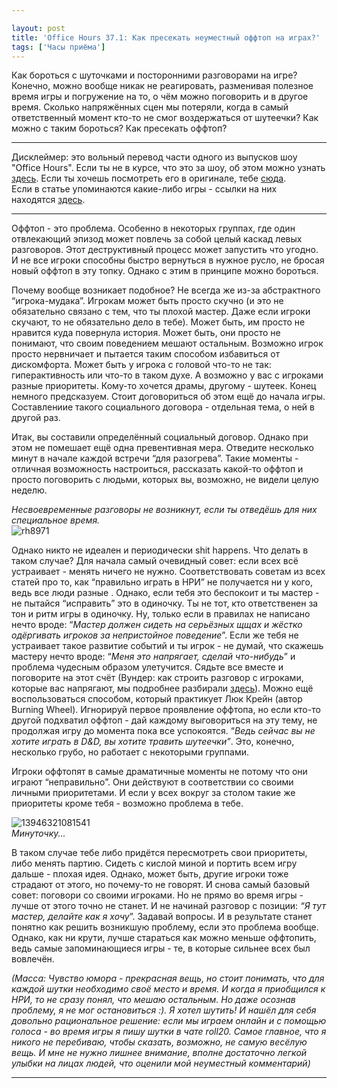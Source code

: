 ```yaml
---

layout: post
title: 'Office Hours 37.1: Как пресекать неуместный оффтоп на играх?'
tags: ['Часы приёма']
---
```


Как бороться с шуточками и посторонними разговорами на игре? Конечно, можно вообще никак не реагировать, разменивая полезное время игры и погружение на то, о чём можно поговорить и в другое время. Сколько напряжённых сцен мы потеряли, когда в самый ответственный момент кто-то не смог воздержаться от шутеечки? Как можно с таким бороться? Как пресекать оффтоп?



* * *





Дисклеймер: это вольный перевод части одного из выпусков шоу "Office Hours". Если ты не в курсе, что это за шоу, об этом можно узнать [здесь](https://rpgbasement.xyz/2017-03-21-o_o_wtf/). Если ты хочешь посмотреть его в оригинале, тебе [сюда](https://www.youtube.com/playlist?list=PLAmPx8nWedFVGdrP2JmcYzdvZC8sWV5b4).  
Если в статье упоминаются какие-либо игры - ссылки на них находятся [здесь](https://rpgbasement.xyz/2017-07-08-o_o_b_s/).





* * *



Оффтоп - это проблема. Особенно в некоторых группах, где один отвлекающий эпизод может повлечь за собой целый каскад левых разговоров. Этот деструктивный процесс может запустить что угодно. И не все игроки способны быстро вернуться в нужное русло, не бросая новый оффтоп в эту топку. Однако с этим в принципе можно бороться.

Почему вообще возникает подобное? Не всегда же из-за абстрактного “игрока-мудака”. Игрокам может быть просто скучно (и это не обязательно связано с тем, что ты плохой мастер. Даже если игроки скучают, то не обязательно дело в тебе). Может быть, им просто не нравится куда повернула история. Может быть, они просто не понимают, что своим поведением мешают остальным. Возможно игрок просто нервничает и пытается таким способом избавиться от дискомфорта. Может быть у игрока с головой что-то не так: гиперактивность или что-то в таком духе. А возможно у вас с игроками разные приоритеты. Кому-то хочется драмы, другому - шутеек. Конец немного предсказуем. Стоит договориться об этом ещё до начала игры. Составлениие такого социального договора - отдельная тема, о ней в другой раз.

Итак, вы составили определённый социальный договор. Однако при этом не помешает ещё одна превентивная мера. Отведите несколько минут в начале каждой встречи “для разогрева”. Такие моменты - отличная возможность настроиться, рассказать какой-то оффтоп и просто поговорить с людьми, которых вы, возможно, не видели целую неделю.



_Несвоевременные разговоры не возникнут, если ты отведёшь для них специальное время._  
![rh8971](https://wunderwaffla.files.wordpress.com/2017/10/rh8971.jpg?w=300)



Однако никто не идеален и периодически shit happens. Что делать в таком случае? Для начала самый очевидный совет: если всех всё устраивает - менять ничего не нужно. Соответствовать советам из всех статей про то, как “правильно играть в НРИ” не получается ни у кого, ведь все люди разные . Однако, если тебя это беспокоит и ты мастер - не пытайся “исправить” это в одиночку. Ты не тот, кто ответственен за тон и ритм игры в одиночку. Ну, только если в правилах не написано нечто вроде: “_Мастер должен сидеть на серьёзных щщах и жёстко одёргивать игроков за непристойное поведение_”. Если же тебя не устраивает такое развитие событий и ты игрок - не думай, что скажешь мастеру нечто вроде: “_Меня это напрягает, сделай что-нибудь_” и проблема чудесным образом улетучится. Сядьте все вместе и поговорите на этот счёт (Вундер: как строить разговор с игроками, которые вас напрягают, мы подробнее разбирали [здесь](http://rpgbasement.xyz/2017-09-19-o_o_12_1/)). Можно ещё воспользоваться способом, который практикует Люк Крейн (автор Burning Wheel). Игнорируй первое проявление оффтопа, но если кто-то другой подхватил оффтоп - дай каждому выговориться на эту тему, не продолжая игру до момента пока все успокоятся. “_Ведь сейчас вы не хотите играть в D&D, вы хотите травить шутеечки”_. Это, конечно, несколько грубо, но работает с некоторыми группами.

Игроки оффтопят в самые драматичные моменты не потому что они играют “неправильно”. Они действуют в соответствии со своими личными приоритетами. И если у всех вокруг за столом такие же приоритеты кроме тебя - возможно проблема в тебе.



![13946321081541](https://wunderwaffla.files.wordpress.com/2017/10/13946321081541.jpeg)  
_Минуточку..._



В таком случае тебе либо придётся пересмотреть свои приоритеты, либо менять партию. Сидеть с кислой миной и портить всем игру дальше - плохая идея. Однако, может быть, другие игроки тоже страдают от этого, но почему-то не говорят. И снова самый базовый совет: поговори со своими игроками. Но не прямо во время игры - лучше от этого точно не станет. И не начинай разговор с позиции: _“Я тут мастер, делайте как я хочу_”. Задавай вопросы. И в результате станет понятно как решить возникшую проблему, если это проблема вообще. Однако, как ни крути, лучше стараться как можно меньше оффтопить, ведь самые запоминающиеся игры - те, в которые сильнее всех был вовлечён.

_(Масса: Чувство юмора - прекрасная вещь, но стоит понимать, что для каждой шутки необходимо своё место и время. И когда я приобщился к НРИ, то не сразу понял, что мешаю остальным. Но даже осознав проблему, я не мог остановиться :). Я хотел шутить! И нашёл для себя довольно рациональное решение: если мы играем онлайн и с помощью голоса - во время игры я пишу шутки в чате roll20. Самое главное, что я никого не перебиваю, чтобы сказать, возможно, не самую весёлую вещь. И мне не нужно лишнее внимание, вполне достаточно легкой улыбки на лицах людей, что оценили мой неуместный комментарий)_



* * *











